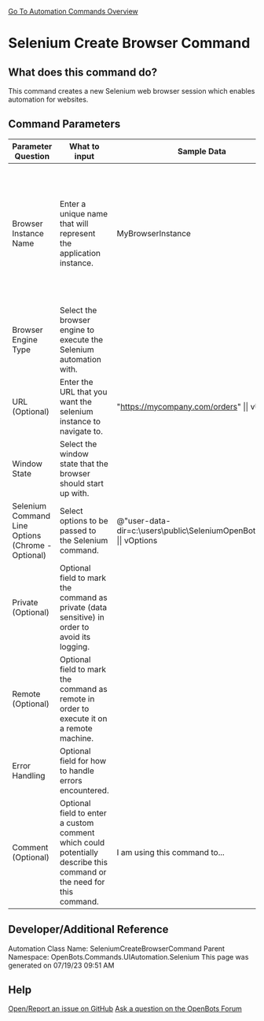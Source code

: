 <!--TITLE: Selenium Create Browser Command -->
<!-- SUBTITLE: a command in the UI Automation Commands\Selenium group. -->
[Go To Automation Commands Overview](/automation-commands)


# Selenium Create Browser Command


## What does this command do?
This command creates a new Selenium web browser session which enables automation for websites.


## Command Parameters
| Parameter Question   	| What to input  	|  Sample Data 	| Remarks  	|
| ---                    | ---               | ---           | ---       |
|Browser Instance Name|Enter a unique name that will represent the application instance.|MyBrowserInstance|This unique name allows you to refer to the instance by name in future commands, ensuring that the commands you specify run against the correct application.|
|Browser Engine Type|Select the browser engine to execute the Selenium automation with.||The recommended browser option for web automation is Chrome.|
|URL (Optional)|Enter the URL that you want the selenium instance to navigate to.|"https://mycompany.com/orders" \|\| vURL|This input is optional.|
|Window State|Select the window state that the browser should start up with.|||
|Selenium Command Line Options (Chrome - Optional)|Select options to be passed to the Selenium command.|@"user-data-dir=c:\users\public\SeleniumOpenBotsProfile" \|\| vOptions|This input is optional.|
|Private (Optional)|Optional field to mark the command as private (data sensitive) in order to avoid its logging.|||
|Remote (Optional)|Optional field to mark the command as remote in order to execute it on a remote machine.|||
|Error Handling|Optional field for how to handle errors encountered.|||
|Comment (Optional)|Optional field to enter a custom comment which could potentially describe this command or the need for this command.|I am using this command to...||


## Developer/Additional Reference
Automation Class Name: SeleniumCreateBrowserCommand
Parent Namespace: OpenBots.Commands.UIAutomation.Selenium
This page was generated on 07/19/23 09:51 AM


## Help
[Open/Report an issue on GitHub](https://github.com/OpenBotsAI/OpenBots.Studio/issues/new)
[Ask a question on the OpenBots Forum](https://openbots.ai/forums/)
